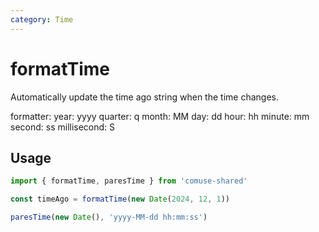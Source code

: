 ```yaml
---
category: Time
---
```


# formatTime

Automatically update the time ago string when the time changes.

formatter:
year: yyyy
quarter: q
month: MM
day: dd
hour: hh
minute: mm
second: ss
millisecond: S

## Usage

```js
import { formatTime, paresTime } from 'comuse-shared'

const timeAgo = formatTime(new Date(2024, 12, 1))

paresTime(new Date(), 'yyyy-MM-dd hh:mm:ss')
```
